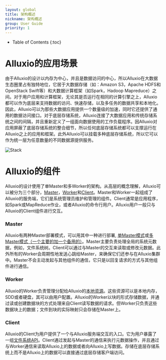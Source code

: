 ```yaml
---
layout: global
title: 架构概述
nickname: 架构概述
group: User Guide
priority: 1
---
```


* Table of Contents
{:toc}

# Alluxio的应用场景

由于Alluxio的设计以内存为中心，并且是数据访问的中心，所以Alluxio在大数据生态圈里占有独特地位，它居于大数据存储（如：Amazon S3，Apache HDFS和OpenStack Swift等）和大数据计算框架（如Spark，Hadoop Mapreduce）之间。对于用户应用和计算框架，无论其是否运行在相同的计算引擎之上，Alluxio都可以作为底层来支持数据的访问、快速存储，以及多任务的数据共享和本地化。因此，Alluxio可以为那些大数据应用提供一个数量级的加速，同时它还提供了通用的数据访问接口。对于底层存储系统，Alluxio连接了大数据应用和传统存储系统之间的间隔，并且重新定义了一组面向数据使用的工作负载程序。因Alluxio对应用屏蔽了底层存储系统的整合细节，所以任何底层存储系统都可以支撑运行在Alluxio之上的应用和框架。此外Alluxio可以挂载多种底层存储系统，所以它可以作为统一层为任意数量的不同数据源提供服务。

![Stack]({{site.data.img.stack}})

# Alluxio的组件

Alluxio的设计使用了单Master和多Worker的架构。从高层的概念理解，Alluxio可以被分为三个部分，[Master](#Master)，[Worker](#Worker)和[Client](#Client)。Master和Worker一起组成了Alluxio的服务端，它们是系统管理员维护和管理的组件。Client通常是应用程序，如Spark或MapReduce作业，或者Alluxio的命令行用户。Alluxio用户一般只与Alluxio的Client组件进行交互。

### Master

Alluxio有两种Master部署模式，可以用其中一种进行部署, [单Master模式](Running-Alluxio-Locally.html)或[多Master模式（一个主要的加一个备用的）](Running-Alluxio-Fault-Tolerant.html)。Master主要负责处理全局的系统元数据，例如，文件系统树。Client可以通过与Master的交互来读取或修改元数据。此外所有的Worker会周期性地发送心跳给Master，来确保它们还参与在Alluxio集群中。Master不会主动发起与其他组件的通信，它只是以回复请求的方式与其他组件进行通信。

### Worker

Alluxio的Worker负责管理分配给Alluxio的[本地资源](Tiered-Storage-on-Alluxio.html)。这些资源可以是本地内存，SDD或者硬盘，其可以由用户配置。Alluxio的Worker以块的形式存储数据，并通过读或创建数据块的方式处理来自Client读写数据的请求。但Worker只负责这些数据块上的数据；文件到块的实际映射只会存储在Master上。

### Client

Alluxio的Client为用户提供了一个与Alluxio服务端交互的入口。它为用户暴露了一组[文件系统API](File-System-API.html)。Client通过发起与Master的通信来执行元数据操作，并且通过与Worker通信来读取Alluxio上的数据或者向Alluxio上写数据。存储在底层存储系统上而不是Alluxio上的数据可以直接通过底层存储客户端访问。
